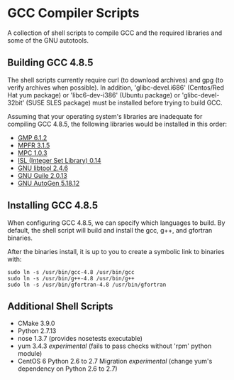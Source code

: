 # GCC Compiler Scripts

A collection of shell scripts to compile GCC and the required libraries and some of the GNU autotools.

Building GCC 4.8.5
------------------

The shell scripts currently require curl (to download archives) and gpg (to verify archives when possible). In addition, 'glibc-devel.i686' (Centos/Red Hat yum package) or 'libc6-dev-i386' (Ubuntu package) or 'glibc-devel-32bit' (SUSE SLES package) must be installed before trying to build GCC.

Assuming that your operating system's libraries are inadequate for compiling GCC 4.8.5, the following libraries would be installed in this order:

* [GMP 6.1.2](https://gmplib.org/)
* [MPFR 3.1.5](http://www.mpfr.org/)
* [MPC 1.0.3](http://www.multiprecision.org/index.php?prog=mpc)
* [ISL (Integer Set Library) 0.14](http://isl.gforge.inria.fr/)
* [GNU libtool 2.4.6](https://www.gnu.org/software/libtool/)
* [GNU Guile 2.0.13](https://www.gnu.org/software/guile/)
* [GNU AutoGen 5.18.12](https://www.gnu.org/software/autogen/)

Installing GCC 4.8.5
--------------------

When configuring GCC 4.8.5, we can specify which languages to build. By default, the shell script will build and install the gcc, g++, and gfortran binaries.

After the binaries install, it is up to you to create a symbolic link to binaries with:

~~~~
sudo ln -s /usr/bin/gcc-4.8 /usr/bin/gcc
sudo ln -s /usr/bin/g++-4.8 /usr/bin/g++
sudo ln -s /usr/bin/gfortran-4.8 /usr/bin/gfortran
~~~~

Additional Shell Scripts
------------------------

* CMake 3.9.0
* Python 2.7.13
* nose 1.3.7 (provides nosetests executable)
* yum 3.4.3 *experimental* (fails to pass checks without 'rpm' python module)
* CentOS 6 Python 2.6 to 2.7 Migration *experimental* (change yum's dependency on Python 2.6 to 2.7)
